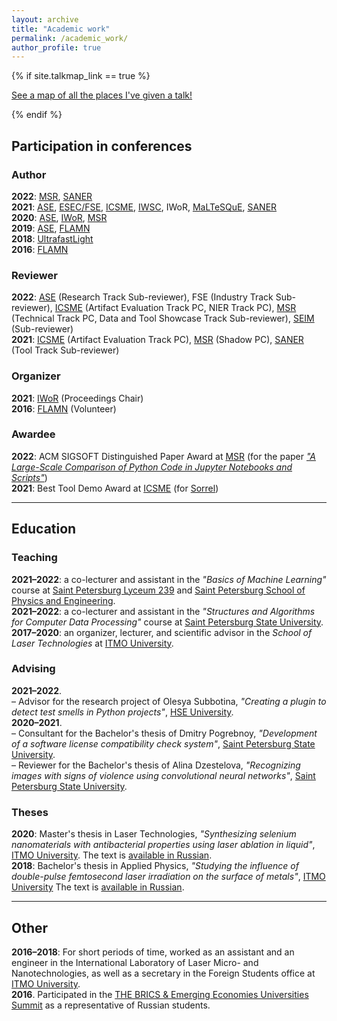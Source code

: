 ```yaml
---
layout: archive
title: "Academic work"
permalink: /academic_work/
author_profile: true
---
```


{% if site.talkmap_link == true %}

<p style="text-decoration:underline;"><a href="/talkmap.html">See a map of all the places I've given a talk!</a></p>

{% endif %}

<h2>Participation in conferences</h2>

<h3>Author</h3>

<b>2022</b>: <a href="https://conf.researchr.org/home/msr-2022">MSR</a>, <a href="https://saner2022.uom.gr/">SANER</a><br>
<b>2021</b>: <a href="https://conf.researchr.org/home/ase-2021">ASE</a>, <a href="https://2021.esec-fse.org/">ESEC/FSE</a>, <a href="https://icsme2021.github.io/">ICSME</a>, <a href="https://iwsc2021.github.io/index.html">IWSC</a>, <a herf="https://iwor.github.io/iwor2021/">IWoR</a>, <a href="https://maltesque2021.github.io/submission.html">MaLTeSQuE</a>, <a href="https://saner2021.shidler.hawaii.edu/">SANER</a><br>
<b>2020</b>: <a href="https://conf.researchr.org/home/ase-2020">ASE</a>, <a href="https://conf.researchr.org/track/icse-2020/icse-2020-Workshops">IWoR</a>, <a href="https://2020.msrconf.org/">MSR</a><br>
<b>2019</b>: <a href="https://2019.ase-conferences.org/">ASE</a>, <a href="https://flamn.ifmo.ru/">FLAMN</a><br>
<b>2018</b>: <a href="https://ultrafastlight.lebedev.ru/">UltrafastLight</a><br>
<b>2016</b>: <a href="http://lpc.ifmo.ru/flamn16/">FLAMN</a>

<h3>Reviewer</h3>

<b>2022</b>: <a href="https://conf.researchr.org/track/ase-2022/ase-2022-research-papers">ASE</a> (Research Track Sub-reviewer), <a herf="https://2022.esec-fse.org/track/fse-2022-industry">FSE</a> (Industry Track Sub-reviewer), <a href="https://cyprusconferences.org/icsme2022/new-ideas-and-emerging-results/">ICSME</a> (Artifact Evaluation Track PC, NIER Track PC), <a href="https://conf.researchr.org/track/msr-2022/msr-2022-technical-papers">MSR</a> (Technical Track PC, Data and Tool Showcase Track Sub-reviewer), <a href="https://seim-conf.org/en/">SEIM</a> (Sub-reviewer)<br>
<b>2021</b>: <a href="https://icsme2021.github.io/cfp/AEandROSETrack.html">ICSME</a> (Artifact Evaluation Track PC), <a href="https://2021.msrconf.org/track/msr-2021-shadow-pc?">MSR</a> (Shadow PC), <a href="https://saner2021.shidler.hawaii.edu/tooltrack">SANER</a> (Tool Track Sub-reviewer)

<h3>Organizer</h3>

<b>2021</b>: <a href="https://iwor.github.io/iwor2021/index.html">IWoR</a> (Proceedings Chair)<br>
<b>2016</b>: <a href="http://lpc.ifmo.ru/flamn16/">FLAMN</a> (Volunteer)

<h3>Awardee</h3>
<b>2022</b>: ACM SIGSOFT Distinguished Paper Award at <a href="https://conf.researchr.org/home/msr-2022">MSR</a> (for the paper <i><a href="https://areyde.com/publication/2022-05-23-jupyter-analysis">"A Large-Scale Comparison of Python Code in Jupyter Notebooks and Scripts"</a></i>)<br>
<b>2021</b>: Best Tool Demo Award at <a href="https://icsme2021.github.io/">ICSME</a> (for <a href="https://areyde.com/tool/sorrel">Sorrel</a>)<br>

<hr color="#888888" size="4" noshade>

<h2>Education</h2>

<h3>Teaching</h3>

<b>2021–2022</b>: a co-lecturer and assistant in the <i>"Basics of Machine Learning"</i> course at <a href="https://239.ru/">Saint Petersburg Lyceum 239</a> and <a href="http://www.school.ioffe.ru/">Saint Petersburg School of Physics and Engineering</a>.<br>
<b>2021–2022</b>: a co-lecturer and assistant in the <i>"Structures and Algorithms for Computer Data Processing"</i> course at <a href="https://english.spbu.ru/">Saint Petersburg State University</a>.<br>
<b>2017–2020</b>: an organizer, lecturer, and scientific advisor in the <i>School of Laser Technologies</i> at <a href="https://en.itmo.ru/">ITMO University</a>.

<h3>Advising</h3>

<b>2021–2022</b>.<br>
– Advisor for the research project of Olesya Subbotina, <i>"Creating a plugin to detect test smells in Python projects"</i>, <a href="https://www.hse.ru/en/">HSE University</a>.<br>
<b>2020–2021</b>.<br>
– Consultant for the Bachelor's thesis of Dmitry Pogrebnoy, <i>"Development of a software license compatibility check system"</i>, <a href="https://english.spbu.ru/">Saint Petersburg State University</a>.<br>
– Reviewer for the Bachelor's thesis of Alina Dzestelova, <i>"Recognizing images with signs of violence using convolutional neural networks"</i>, <a href="https://english.spbu.ru/">Saint Petersburg State University</a>.<br>

<h3>Theses</h3>

<b>2020</b>: Master's thesis in Laser Technologies, <i>"Synthesizing selenium nanomaterials with antibacterial properties using laser ablation in liquid"</i>, <a href="https://en.itmo.ru/">ITMO University</a>. The text is <a href="https://areyde.com/files/master.pdf">available in Russian</a>.<br>
<b>2018</b>: Bachelor's thesis in Applied Physics, <i>"Studying the influence of double-pulse femtosecond laser irradiation on the surface of metals"</i>, <a href="https://en.itmo.ru/">ITMO University</a> The text is <a href="https://areyde.com/files/bachelor.pdf">available in Russian</a>.

<hr color="#888888" size="4" noshade>

<h2>Other</h2>

<b>2016–2018</b>: For short periods of time, worked as an assistant and an engineer in the International Laboratory of Laser Micro- and Nanotechnologies, as well as a secretary in the Foreign Students office at <a href="https://en.itmo.ru/">ITMO University</a>.<br>
<b>2016</b>. Participated in the <a href="https://www.timeshighereducation.com/world-university-rankings/brics-emerging-economies-universities-summit-take-place-johannesburg">THE BRICS & Emerging Economies Universities Summit</a> as a representative of Russian students.